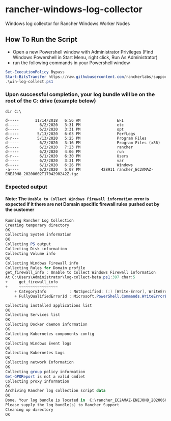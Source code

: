 # rancher-windows-log-collector
Windows log collector for Rancher Windows Worker Nodes


## How To Run the Script

- Open a new Powershell window with Administrator Privileges (Find Windows Powershell in Start Menu, right click, Run As Administrator)
- run the following commands in your Powershell window

```ps1
Set-ExecutionPolicy Bypass
Start-BitsTransfer https://raw.githubusercontent.com/rancherlabs/support-tools/windows-log-collect/collection/rancher/v2.x/windows-log-collector/win-log-collect.ps1
.\win-log-collect.ps1
```

### Upon successful completion, your log bundle will be on the root of the C: drive (example below)

`dir C:\`
```
d-----       11/14/2018   6:56 AM                EFI
d-----         6/2/2020   3:31 PM                etc
d-----         6/2/2020   3:31 PM                opt
d-----        5/13/2020   6:03 PM                PerfLogs
d-r---        5/13/2020   5:25 PM                Program Files
d-----         6/2/2020   3:16 PM                Program Files (x86)
d-----         6/2/2020   7:23 PM                rancher
d-----         6/2/2020   4:06 PM                run
d-r---         6/1/2020   6:30 PM                Users
d-----         6/2/2020   3:31 PM                var
d-----         6/1/2020   6:26 PM                Windows
-a----         6/2/2020   5:07 PM         428911 rancher_EC2AMAZ-ENEJ0H8_20200602T1704290242Z.tgz
```

### Expected output
#### Note: The `Unable to Collect Windows Firewall information` error is expected if it there are not Domain specific firewall rules pushed out by the customer

```ps1
Running Rancher Log Collection
Creating temporary directory
OK
Collecting System information
OK
Collecting PS output
Collecting Disk information
Collecting Volume info
OK
Collecting Windows Firewall info
Collecting Rules for Domain profile
get_firewall_info : Unable to Collect Windows Firewall information
At C:\Users\Administrator\log-collect-beta.ps1:397 char:5
+     get_firewall_info
+     ~~~~~~~~~~~~~~~~~
    + CategoryInfo          : NotSpecified: (:) [Write-Error], WriteErrorException
    + FullyQualifiedErrorId : Microsoft.PowerShell.Commands.WriteErrorException,get_firewall_info

Collecting installed applications list
OK
Collecting Services list
OK
Collecting Docker daemon information
OK
Collecting Kubernetes components config
OK
Collecting Windows Event logs
OK
Collecting Kubernetes Logs
OK
Collecting network Information
OK
Collecting group policy information
Get-GPOReport is not a valid cmdlet
Collecting proxy information
OK
Archiving Rancher log collection script data
OK
Done. Your log bundle is located in  C:\rancher_EC2AMAZ-ENEJ0H8_20200602T1704290242Z
Please supply the log bundle(s) to Rancher Support
Cleaning up directory
OK
```
